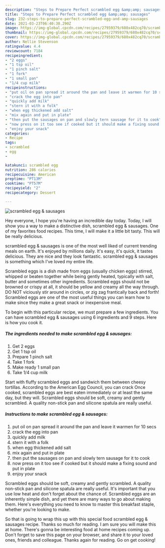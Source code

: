 ```yaml
---
description: "Steps to Prepare Perfect scrambled egg &amp;amp; sausages"
title: "Steps to Prepare Perfect scrambled egg &amp;amp; sausages"
slug: 232-steps-to-prepare-perfect-scrambled-egg-and-amp-sausages
date: 2021-03-23T06:40:30.290Z
image: https://img-global.cpcdn.com/recipes/27959379/680x482cq70/scrambled-egg-sausages-recipe-main-photo.jpg
thumbnail: https://img-global.cpcdn.com/recipes/27959379/680x482cq70/scrambled-egg-sausages-recipe-main-photo.jpg
cover: https://img-global.cpcdn.com/recipes/27959379/680x482cq70/scrambled-egg-sausages-recipe-main-photo.jpg
author: Nellie Stevenson
ratingvalue: 4.4
reviewcount: 7184
recipeingredient:
- "2 eggs"
- "1 tsp oil"
- "1 pinch salt"
- "1 fork"
- "1 small pan"
- "1/4 cup milk"
recipeinstructions:
- "put oil on pan spread it around the pan and leave it warmen for 10 secs"
- "crack the egg into pan"
- "quickly add milk"
- "stern it with a folk"
- "when egg thickened add salt"
- "mix again and put in plate"
- "then put the sausages on pan and slowly tern sausage for it to cook"
- "now press on it too see if cooked but it should make a fixing sound and put in plate"
- "enjoy your snack"
categories:
- Recipe
tags:
- scrambled
- egg
- 

katakunci: scrambled egg  
nutrition: 286 calories
recipecuisine: American
preptime: "PT13M"
cooktime: "PT57M"
recipeyield: "2"
recipecategory: Dessert

---
```



![scrambled egg &amp; sausages](https://img-global.cpcdn.com/recipes/27959379/680x482cq70/scrambled-egg-sausages-recipe-main-photo.jpg)

Hey everyone, I hope you're having an incredible day today. Today, I will show you a way to make a distinctive dish, scrambled egg &amp; sausages. One of my favorites food recipes. This time, I will make it a little bit tasty. This will be really delicious.

scrambled egg &amp; sausages is one of the most well liked of current trending meals on earth. It's enjoyed by millions daily. It's easy, it's quick, it tastes delicious. They are nice and they look fantastic. scrambled egg &amp; sausages is something which I've loved my entire life.

Scrambled eggs is a dish made from eggs (usually chicken eggs) stirred, whipped or beaten together while being gently heated, typically with salt, butter and sometimes other ingredients. Scrambled eggs should not be browned or crispy at all, it should be yellow and creamy all the way through. DO NOT viciously stir around in circles, or zig zag frantically back and forth! Scrambled eggs are one of the most useful things you can learn how to make since they make a great snack or inexpensive meal.


To begin with this particular recipe, we must prepare a few ingredients. You can have scrambled egg &amp; sausages using 6 ingredients and 9 steps. Here is how you cook it.

<!--inarticleads1-->

##### The ingredients needed to make scrambled egg &amp; sausages:

1. Get 2 eggs
1. Get 1 tsp oil
1. Prepare 1 pinch salt
1. Take 1 fork
1. Make ready 1 small pan
1. Take 1/4 cup milk


Start with fluffy scrambled eggs and sandwich them between cheesy tortillas. According to the American Egg Council, you can crack Once cooked, scrambled eggs are best eaten immediately or at least the same day, but they will. Scrambled eggs should be soft, creamy and gently scrambled. A quality non-stick pan and silicone spatula are really useful. 

<!--inarticleads2-->

##### Instructions to make scrambled egg &amp; sausages:

1. put oil on pan spread it around the pan and leave it warmen for 10 secs
1. crack the egg into pan
1. quickly add milk
1. stern it with a folk
1. when egg thickened add salt
1. mix again and put in plate
1. then put the sausages on pan and slowly tern sausage for it to cook
1. now press on it too see if cooked but it should make a fixing sound and put in plate
1. enjoy your snack


Scrambled eggs should be soft, creamy and gently scrambled. A quality non-stick pan and silicone spatula are really useful. It&#39;s important that you use low heat and don&#39;t forget about the chance of. Scrambled eggs are an inherently simple dish, and yet there are many ways to go about making them. Here&#39;s everything you need to know to master this breakfast staple, whether you&#39;re looking to make. 

So that is going to wrap this up with this special food scrambled egg &amp; sausages recipe. Thanks so much for reading. I am sure you will make this at home. There's gonna be interesting food at home recipes coming up. Don't forget to save this page on your browser, and share it to your loved ones, friends and colleague. Thanks again for reading. Go on get cooking!
